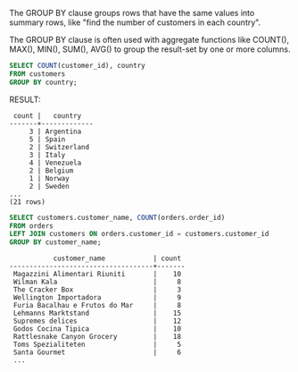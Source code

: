 The GROUP BY clause groups rows that have the same values into summary rows, like "find the number of customers in each country".

The GROUP BY clause is often used with aggregate functions like COUNT(), MAX(), MIN(), SUM(), AVG() to group the result-set by one or more columns.

```SQL
SELECT COUNT(customer_id), country
FROM customers
GROUP BY country;
```

RESULT:
```commandline
 count |   country
-------+-------------
     3 | Argentina
     5 | Spain
     2 | Switzerland
     3 | Italy
     4 | Venezuela
     2 | Belgium
     1 | Norway
     2 | Sweden
...
(21 rows)
```


```SQL
SELECT customers.customer_name, COUNT(orders.order_id)
FROM orders
LEFT JOIN customers ON orders.customer_id = customers.customer_id
GROUP BY customer_name;
```

```commandline
           customer_name            | count
------------------------------------+-------
 Magazzini Alimentari Riuniti       |    10
 Wilman Kala                        |     8
 The Cracker Box                    |     3
 Wellington Importadora             |     9
 Furia Bacalhau e Frutos do Mar     |     8
 Lehmanns Marktstand                |    15
 Supremes delices                   |    12
 Godos Cocina Tipica                |    10
 Rattlesnake Canyon Grocery         |    18
 Toms Spezialiteten                 |     5
 Santa Gourmet                      |     6
 ...
```